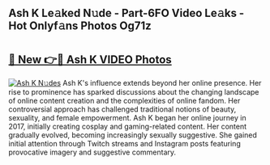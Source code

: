 ## Ash K Le𝚊ked N𝚞de - Part-6FO Video Le𝚊ks - Hot Onlyf𝚊ns Photos Og71z

# <h2><a href="http://ab43545.deff.icu/?id=Ash+K">🔗 New 👉🔴 Ash K VIDEO Photos</a></h2>

[![Ash K N𝚞des](https://i.imgur.com/rIISA9y.gif)](http://ab43545.deff.icu/?id=Ash+K)
Ash K's influence extends beyond her online presence. Her rise to prominence has sparked discussions about the changing landscape of online content creation and the complexities of online fandom. Her controversial approach has challenged traditional notions of beauty, sexuality, and female empowerment. Ash K began her online journey in 2017, initially creating cosplay and gaming-related content. Her content gradually evolved, becoming increasingly sexually suggestive. She gained initial attention through Twitch streams and Instagram posts featuring provocative imagery and suggestive commentary.
